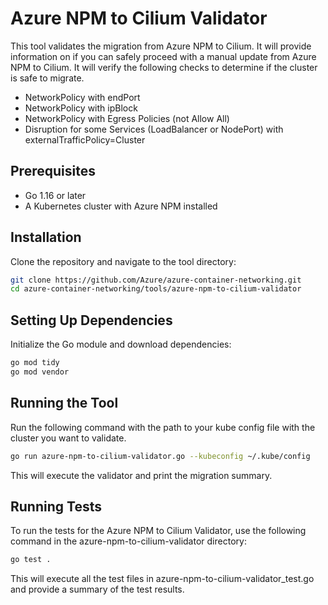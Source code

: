 # Azure NPM to Cilium Validator

This tool validates the migration from Azure NPM to Cilium. It will provide information on if you can safely proceed with a manual update from Azure NPM to Cilium. It will verify the following checks to determine if the cluster is safe to migrate.

- NetworkPolicy with endPort
- NetworkPolicy with ipBlock
- NetworkPolicy with Egress Policies (not Allow All)
- Disruption for some Services (LoadBalancer or NodePort) with externalTrafficPolicy=Cluster

## Prerequisites

- Go 1.16 or later
- A Kubernetes cluster with Azure NPM installed

## Installation

Clone the repository and navigate to the tool directory:

```bash
git clone https://github.com/Azure/azure-container-networking.git
cd azure-container-networking/tools/azure-npm-to-cilium-validator
```

## Setting Up Dependencies

Initialize the Go module and download dependencies:

```bash
go mod tidy
go mod vendor
```

## Running the Tool

Run the following command with the path to your kube config file with the cluster you want to validate.

```bash
go run azure-npm-to-cilium-validator.go --kubeconfig ~/.kube/config
```

This will execute the validator and print the migration summary.

## Running Tests

To run the tests for the Azure NPM to Cilium Validator, use the following command in the azure-npm-to-cilium-validator directory:

```bash
go test .
```

This will execute all the test files in azure-npm-to-cilium-validator_test.go and provide a summary of the test results.
